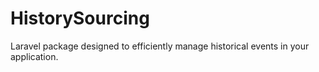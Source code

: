 # HistorySourcing
Laravel package designed to efficiently manage historical events in your application.
